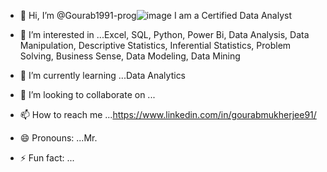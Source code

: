 - 👋 Hi, I’m @Gourab1991-prog![image](https://github.com/user-attachments/assets/44528cbb-f0b0-4b89-8c6c-f7bd71259527) I am a Certified Data Analyst

- 👀 I’m interested in ...Excel, SQL, Python, Power Bi, Data Analysis, Data Manipulation, Descriptive Statistics, Inferential Statistics, Problem Solving, Business Sense, Data Modeling, Data Mining
- 🌱 I’m currently learning ...Data Analytics
- 💞️ I’m looking to collaborate on ...
- 📫 How to reach me ...https://www.linkedin.com/in/gourabmukherjee91/
- 😄 Pronouns: ...Mr.
- ⚡ Fun fact: ...

<!---
Gourab1991-prog/Gourab1991-prog is a ✨ special ✨ repository because its `README.md` (this file) appears on your GitHub profile.
You can click the Preview link to take a look at your changes.
--->

